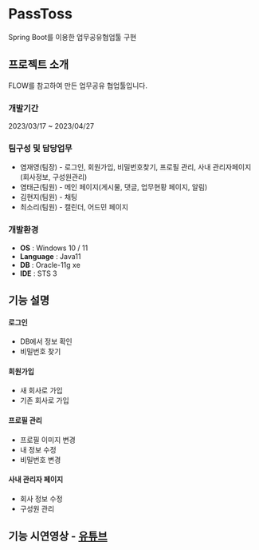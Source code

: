 # PassToss
Spring Boot를 이용한 업무공유협업툴 구현

## 프로젝트 소개
FLOW를 참고하여 만든 업무공유 협업툴입니다.

### 개발기간
2023/03/17 ~ 2023/04/27

### 팀구성 및 담당업무
  - 염재영(팀장) - 로그인, 회원가입, 비밀번호찾기, 프로필 관리, 사내 관리자페이지(회사정보, 구성원관리)
  - 염태근(팀원) - 메인 페이지(게시물, 댓글, 업무현황 페이지, 알림)
  - 김현지(팀원) - 채팅
  - 최소리(팀원) - 캘린더, 어드민 페이지
  
### 개발환경
  - **OS** : Windows 10 / 11
  - **Language** : Java11
  - **DB** : Oracle-11g xe
  - **IDE** : STS 3

## 기능 설명

#### 로그인
  - DB에서 정보 확인
  - 비밀번호 찾기

#### 회원가입
  - 새 회사로 가입
  - 기존 회사로 가입

#### 프로필 관리
  - 프로필 이미지 변경
  - 내 정보 수정
  - 비밀번호 변경

#### 사내 관리자 페이지
  - 회사 정보 수정
  - 구성원 관리

## 기능 시연영상 - <a href="https://youtu.be/rp8FnA7XUNs">유튜브</a>
